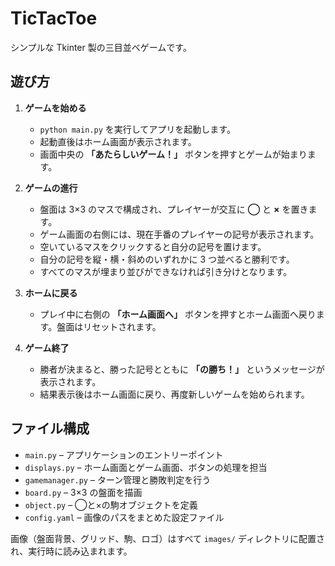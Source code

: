 # TicTacToe

シンプルな Tkinter 製の三目並べゲームです。

## 遊び方

1. **ゲームを始める**
   - `python main.py` を実行してアプリを起動します。
   - 起動直後はホーム画面が表示されます。
   - 画面中央の **「あたらしいゲーム！」** ボタンを押すとゲームが始まります。

2. **ゲームの進行**
   - 盤面は 3×3 のマスで構成され、プレイヤーが交互に **◯** と **×** を置きます。
   - ゲーム画面の右側には、現在手番のプレイヤーの記号が表示されます。
   - 空いているマスをクリックすると自分の記号を置けます。
   - 自分の記号を縦・横・斜めのいずれかに 3 つ並べると勝利です。
   - すべてのマスが埋まり並びができなければ引き分けとなります。

3. **ホームに戻る**
   - プレイ中に右側の **「ホーム画面へ」** ボタンを押すとホーム画面へ戻ります。盤面はリセットされます。

4. **ゲーム終了**
   - 勝者が決まると、勝った記号とともに **「の勝ち！」** というメッセージが表示されます。
   - 結果表示後はホーム画面に戻り、再度新しいゲームを始められます。

## ファイル構成

- `main.py` – アプリケーションのエントリーポイント
- `displays.py` – ホーム画面とゲーム画面、ボタンの処理を担当
- `gamemanager.py` – ターン管理と勝敗判定を行う
- `board.py` – 3×3 の盤面を描画
- `object.py` – ◯と×の駒オブジェクトを定義
- `config.yaml` – 画像のパスをまとめた設定ファイル

画像（盤面背景、グリッド、駒、ロゴ）はすべて `images/` ディレクトリに配置され、実行時に読み込まれます。

